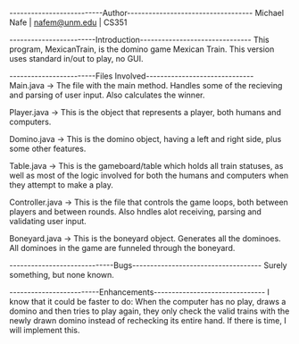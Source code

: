 --------------------------Author-----------------------------------
Michael Nafe | nafem@unm.edu | CS351

------------------------Introduction-------------------------------
This program, MexicanTrain, is the domino game Mexican Train. 
This version uses standard in/out to play, no GUI.

------------------------Files Involved------------------------------
Main.java				-> The file with the main method. Handles
						   some of the recieving and parsing of user
						   input. Also calculates the winner.

Player.java				-> This is the object that represents a player,
						   both humans and computers.
						  
Domino.java				-> This is the domino object, having a left and 
						   right side, plus some other features.

Table.java				-> This is the gameboard/table which holds all
						   train statuses, as well as most of the logic
						   involved for both the humans and computers 
						   when they attempt to make a play.
	
Controller.java			-> This is the file that controls the game loops,
						   both between players and between rounds. Also 
						   hndles alot receiving, parsing and validating
						   user input.
						
Boneyard.java			-> This is the boneyard object. Generates all the
						   dominoes. All dominoes in the game are funneled
						   through the boneyard.
						   
						   

-----------------------------Bugs------------------------------------
Surely something, but none known.


-------------------------Enhancements-------------------------------
I know that it could be faster to do:
When the computer has no play, draws a domino and then tries to play
again, they only check the valid trains with the newly drawn domino
instead of rechecking its entire hand. If there is time, I will
implement this.
						   